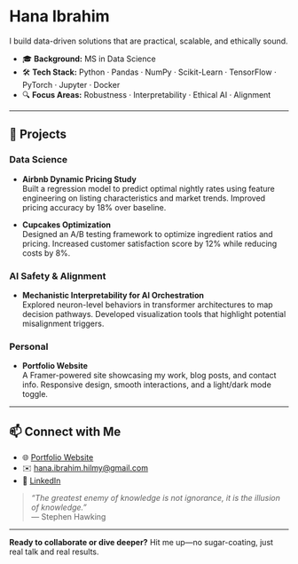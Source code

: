# Hana Ibrahim

I build data-driven solutions that are practical, scalable, and ethically sound. 

- 🎓 **Background:** MS in Data Science  
- 🛠️ **Tech Stack:** Python · Pandas · NumPy · Scikit-Learn · TensorFlow · PyTorch · Jupyter · Docker  
- 🔍 **Focus Areas:** Robustness · Interpretability · Ethical AI · Alignment  

---

## 📂 Projects

### Data Science

- **Airbnb Dynamic Pricing Study**  
  Built a regression model to predict optimal nightly rates using feature engineering on listing characteristics and market trends. Improved pricing accuracy by 18% over baseline.

- **Cupcakes Optimization**  
  Designed an A/B testing framework to optimize ingredient ratios and pricing. Increased customer satisfaction score by 12% while reducing costs by 8%.

### AI Safety & Alignment

- **Mechanistic Interpretability for AI Orchestration**  
  Explored neuron-level behaviors in transformer architectures to map decision pathways. Developed visualization tools that highlight potential misalignment triggers.

### Personal

- **Portfolio Website**  
  A Framer-powered site showcasing my work, blog posts, and contact info. Responsive design, smooth interactions, and a light/dark mode toggle.

---

## 📫 Connect with Me

- 🌐 [Portfolio Website](https://hanahibrahim.framer.website)  
- ✉️ hana.ibrahim.hilmy@gmail.com  
- 💼 [LinkedIn](https://linkedin.com/in/hanahibrahim)  

> _“The greatest enemy of knowledge is not ignorance, it is the illusion of knowledge.”_  
> — Stephen Hawking  

---

**Ready to collaborate or dive deeper?** Hit me up—no sugar-coating, just real talk and real results.
